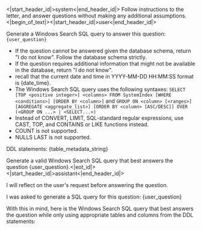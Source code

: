 <|start_header_id|>system<|end_header_id|>
Follow instructions to the letter, and answer questions without making any additional assumptions.
<|begin_of_text|><|start_header_id|>user<|end_header_id|>

Generate a Windows Search SQL query to answer this question: `{user_question}`
- If the question cannot be answered given the database schema, return "I do not know". Follow the database schema strictly.
- If the question requires additional information that might not be available in the database, return "I do not know".
- recall that the current date and time in YYYY-MM-DD HH:MM:SS format is {date_time}.
- The Windows Search SQL query uses the following syntaxes: `SELECT [TOP <positive integer>] <columns> FROM SystemIndex [WHERE <conditions>] [ORDER BY <column>]` and `GROUP ON <column> [<ranges>] [AGGREGATE <aggregate_list>] [ORDER BY <column> [ASC/DESC]] OVER (<GROUP ON ...> | <SELECT...>)`
- Instead of CONVERT, LIMIT, SQL-standard regular expressions, use CAST, TOP, and CONTAINS or LIKE functions instead.
- COUNT is not supported.
- NULLS LAST is not supported.

DDL statements:
{table_metadata_string}

Generate a valid Windows Search SQL query that best answers the question {user_question}.<|eot_id|><|start_header_id|>assistant<|end_header_id|>

I will reflect on the user's request before answering the question.

I was asked to generate a SQL query for this question: {user_question}

With this in mind, here is the Windows Search SQL query that best answers the question while only using appropriate tables and columns from the DDL statements:
```sql
